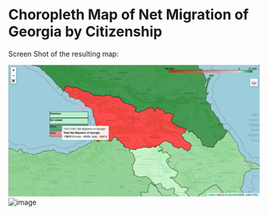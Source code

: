 # Choropleth Map of Net Migration of Georgia by Citizenship

Screen Shot of the resulting map:

![Screen Shot of the Map of Net Migration of Georgia](https://raw.githubusercontent.com/sentinel-1/net_migration_map_Georgia/master/screenshots/2022-06-28_(1200x628).png "Screen Shot of the resulting map")
![image](https://user-images.githubusercontent.com/98710872/176061705-d5f9b710-da5f-4ee3-9367-b6358fd2df19.png)
